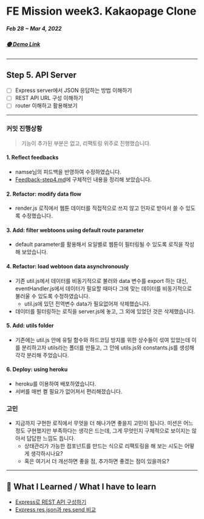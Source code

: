 # FE Mission week3. Kakaopage Clone

##### Feb 28 ~ Mar 4, 2022

##### [🟡 Demo Link](https://millie-kakaopage.herokuapp.com/)

---

## Step 5. API Server

- [ ] Express server에서 JSON 응답하는 방법 이해하기
- [ ] REST API URL 구성 이해하기
- [ ] router 이해하고 활용해보기

---

### 커밋 진행상황

> 기능이 추가된 부분은 없고, 리팩토링 위주로 진행했습니다.

#### 1. Reflect feedbacks

- namse님의 피드백을 반영하여 수정하였습니다.
- [Feedback-step4.md](Feedback-step4.md)에 구체적인 내용을 정리해 보았습니다.

#### 2. Refactor: modify data flow

- render.js 로직에서 웹툰 데이터를 직접적으로 쓰지 않고 인자로 받아서 쓸 수 있도록 수정했습니다.

#### 3. Add: filter webtoons using default route parameter

- default parameter를 활용해서 요일별로 웹툰이 필터링될 수 있도록 로직을 작성해 보았습니다.

#### 4. Refactor: load webtoon data asynchronously

- 기존 util.js에서 데이터를 비동기적으로 불러와 data 변수를 export 하는 대신, eventHandler.js에서 데이터가 필요할 때마다 그에 맞는 데이터를 비동기적으로 불러울 수 있도록 수정하였습니다.
  - util.js에 있던 전역변수 data가 필요없어져 삭제했습니다.
- 데이터를 필터링하는 로직을 server.js에 놓고, 그 외에 있었던 것은 삭제했습니다.

#### 5. Add: utils folder

- 기존에는 util.js 안에 유틸 함수와 하드코딩 방지를 위한 상수들이 섞여 있었는데 이를 분리하고자 utils라는 폴더를 만들고, 그 안에 utils.js와 constants.js를 생성해 각각 분리해 주었습니다.

#### 6. Deploy: using heroku

- heroku를 이용하여 배포하였습니다.
- 서버를 매번 켤 필요가 없어져서 편리해졌습니다.

### 고민

- 지금까지 구현한 로직에서 무엇을 더 해나가면 좋을지 고민이 됩니다. 미션은 어느정도 구현했지만 부족하다는 생각은 드는데, 그게 무엇인지 구체적으로 보이지는 않아서 답답한 느낌도 듭니다.
  - 상태관리가 가능한 컴포넌트를 만드는 식으로 리팩토링을 해 보는 시도는 어떻게 생각하시나요?
  - 혹은 여기서 더 개선하면 좋을 점, 추가하면 좋겠는 점이 있을까요?

---

## 📓 What I Learned / What I have to learn

- [Express로 REST API 구성하기](https://darrengwon.tistory.com/312)
- [Express res.json과 res.send 비교](https://haeguri.github.io/2018/12/30/compare-response-json-send-func/)
